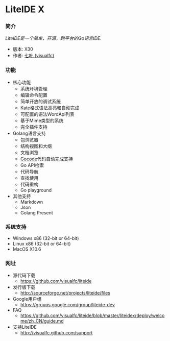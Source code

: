 <!-- 欢迎使用 LiteIDE X -->

LiteIDE X
=========

### 简介

_LiteIDE是一个简单，开源，跨平台的Go语言IDE._

* 版本: X30
* 作者: [七叶 (visualfc)](mailto:visualfc@gmail.com)


### 功能
* 核心功能
	* 系统环境管理
	* 编辑命令配置
	* 简单开放的调试系统
	* Kate格式语法高亮和自动完成
	* 可配置的语法WordApi列表
	* 基于Mime类型的系统
	* 完全插件支持
* Golang语言支持
	* 包浏览器
	* 结构视图和大纲
	* 文档浏览
	* [Gocode](https://github.com/nsf/gocode)代码自动完成支持
	* Go API检索
	* 代码导航
	* 查找使用
	* 代码重构
	* Go playground
* 其他支持
	* Markdown
	* Json
	* Golang Present	

### 系统支持
* Windows x86 (32-bit or 64-bit) 
* Linux x86 (32-bit or 64-bit)
* MacOS X10.6

### 网址
* 源代码下载
	* <https://github.com/visualfc/liteide>
* 发行版下载
	* <http://sourceforge.net/projects/liteide/files>
* Google用户组
	* <https://groups.google.com/group/liteide-dev>
* FAQ
	* <https://github.com/visualfc/liteide/blob/master/liteidex/deploy/welcome/zh_CN/guide.md>	
* 支持LiteIDE
	* <http://visualfc.github.com/support>
